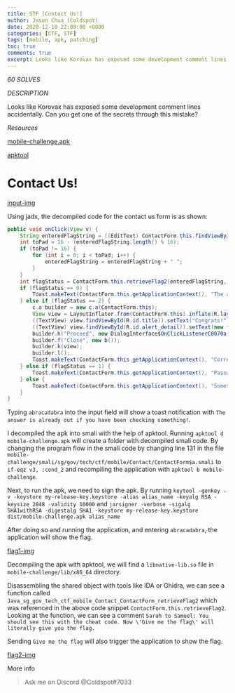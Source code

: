 ```yaml
---
title: STF [Contact Us!]
author: Jason Chua (Coldspot)
date: 2020-12-10 22:09:00 +0800
categories: [CTF, STF]
tags: [mobile, apk, patching]
toc: true
comments: true
excerpt: Looks like Korovax has exposed some development comment lines accidentally. Can you get one of the secrets through this mistake?
---
```


*60 SOLVES*

*DESCRIPTION*

Looks like Korovax has exposed some development comment lines accidentally. Can you get one of the secrets through this mistake?

*Resources*

[mobile-challenge.apk](https://raw.githubusercontent.com/TeamCookieZ/Stack-the-Flag/main/Mobile/Contact%20Us!/mobile-challenge-cat-2/mobile-challenge.apk)

[apktool](https://ibotpeaches.github.io/Apktool/)



<!--more-->

# Contact Us!

[input-img](/assets/img/blog/STF-Contact-us/1.jpg)

Using jadx, the decompiled code for the contact us form is as shown:

```java
public void onClick(View v) {
    String enteredFlagString = ((EditText) ContactForm.this.findViewById(R.id.editText_name)).getText().toString();
    int toPad = 16 - (enteredFlagString.length() % 16);
    if (toPad != 16) {
        for (int i = 0; i < toPad; i++) {
            enteredFlagString = enteredFlagString + " ";
        }
    }
    int flagStatus = ContactForm.this.retrieveFlag2(enteredFlagString, enteredFlagString.length());
    if (flagStatus == 0) {
        Toast.makeText(ContactForm.this.getApplicationContext(), "The answer is already out if you have been checking something!", 0).show();
    } else if (flagStatus == 2) {
        c.a builder = new c.a(ContactForm.this);
        View view = LayoutInflater.from(ContactForm.this).inflate(R.layout.custom_alert, (ViewGroup) null);
        ((TextView) view.findViewById(R.id.title)).setText("Congrats!");
        ((TextView) view.findViewById(R.id.alert_detail)).setText(new f.a.a.a.a.b.a().a());
        builder.h("Proceed", new DialogInterface$OnClickListenerC0070a());
        builder.f("Close", new b());
        builder.k(view);
        builder.l();
        Toast.makeText(ContactForm.this.getApplicationContext(), "Correct Password!", 0).show();
    } else if (flagStatus == 1) {
        Toast.makeText(ContactForm.this.getApplicationContext(), "Password is wrong!", 0).show();
    } else {
        Toast.makeText(ContactForm.this.getApplicationContext(), "Something is wrong!", 0).show();
    }
}
```

Typing `abracadabra` into the input field will show a toast notification with `The answer is already out if you have been checking something!`. 


I decompiled the apk into smali with the help of apktool. Running `apktool d mobile-challenge.apk` will create a folder with decompiled smali code. By changing the program flow in the smali code by changing line 131 in the file `mobile-challenge/smali/sg/gov/tech/ctf/mobile/Contact/ContactForm$a.smali` to `if-eqz v3, :cond_2` and recompiling the application with `apktool b mobile-challenge`.

Next, to run the apk, we need to sign the apk. By running `keytool -genkey -v -keystore my-release-key.keystore -alias alias_name -keyalg RSA -keysize 2048 -validity 10000` and `jarsigner -verbose -sigalg SHA1withRSA -digestalg SHA1 -keystore my-release-key.keystore dist/mobile-challenge.apk alias_name`

After doing so and running the application, and entering `abracadabra`, the application will show the flag.

[flag1-img](/assets/img/blog/STF-Contact-us/2.jpg)

Decompiling the apk with apktool, we will find a `libnative-lib.so` file in `mobile-challenge/lib/x86_64` directory.

Disassembling the shared object with tools like IDA or Ghidra, we can see a function called `Java_sg_gov_tech_ctf_mobile_Contact_ContactForm_retrieveFlag2` which was referenced in the above code snippet `ContactForm.this.retrieveFlag2`. Looking at the function, we can see a comment `Sarah to Samuel: You should see this with the cheat code. Now \'Give me the flag\' will literally give you the flag.` 

Sending `Give me the flag` will also trigger the application to show the flag.

[flag2-img](/assets/img/blog/STF-Contact-us/3.jpg)




More info 
> Ask me on Discord @Coldspot#7033

